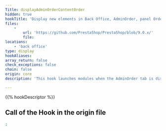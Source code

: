 ```yaml
---
Title: displayAdminOrderContentOrder
hidden: true
hookTitle: 'Display new elements in Back Office, AdminOrder, panel Order'
files:
    -
        url: 'https://github.com/PrestaShop/PrestaShop/blob/9.0.x/'
        file: 
locations:
    - 'back office'
type: display
hookAliases: 
array_return: false
check_exceptions: false
chain: false
origin: core
description: 'This hook launches modules when the AdminOrder tab is displayed in the Back Office and extends / override Order panel content'

---
```


{{% hookDescriptor %}}

## Call of the Hook in the origin file

```php
;
```

